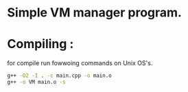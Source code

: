 # Simple VM manager program.

# Compiling :

for compile run fowwoing commands on Unix OS's.
```bash
g++ -O2 -I . -c main.cpp -o main.o
g++ -o VM main.o -s
```
